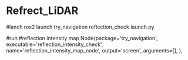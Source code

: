 # Refrect_LiDAR

#lanch
ros2 launch try_navigation reflection_check.launch.py 

#run
#reflection intensity map
Node(package='try_navigation',
     executable='reflection_intensity_check',
          name='reflection_intensity_map_node',
          output='screen',
          arguments=[],
    ),
